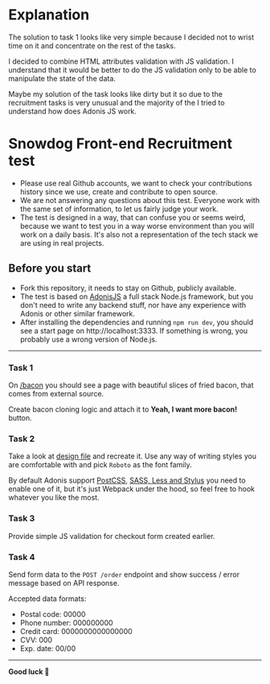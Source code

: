 # Explanation
The solution to task 1 looks like very simple because I decided not to wrist time on it and concentrate on the rest of the tasks.

I decided to combine HTML attributes validation with JS validation. I understand that it would be better to do the JS validation only to be able to manipulate the state of the data.

Maybe my solution of the task looks like dirty but it so due to the recruitment tasks is very unusual and the majority of the I tried to understand how does Adonis JS work.


# Snowdog Front-end Recruitment test

* Please use real Github accounts, we want to check your contributions history since we use, create and contribute to open source.
* We are not answering any questions about this test. Everyone work with the same set of information, to let us fairly judge your work.
* The test is designed in a way, that can confuse you or seems weird, because we want to test you in a way worse environment than you will work on a daily basis. It's also not a representation of the tech stack we are using in real projects.

## Before you start
* Fork this repository, it needs to stay on Github, publicly available.
* The test is based on [AdonisJS](https://adonisjs.com/) a full stack Node.js framework, but you don't need to write any backend stuff, nor have any experience with Adonis or other similar framework.
* After installing the dependencies and running `npm run dev`, you should see a start page on http://localhost:3333. If something is wrong, you probably use a wrong version of Node.js.

---

### Task 1
On [/bacon](http://localhost:3333/bacon) you should see a page with beautiful slices of fried bacon, that comes from external source.

Create bacon cloning logic and attach it to **Yeah, I want more bacon!** button.

### Task 2
Take a look at [design file](./design.png) and recreate it. Use any way of writing styles you are comfortable with and pick `Roboto` as the font family.

By default Adonis support [PostCSS](https://docs.adonisjs.com/guides/assets-manager#setup-postcss), [SASS, Less and Stylus](https://docs.adonisjs.com/guides/assets-manager#setup-sass-less-and-stylus) you need to enable one of it, but it's just Webpack under the hood, so feel free to hook whatever you like the most.

### Task 3
Provide simple JS validation for checkout form created earlier.

### Task 4
Send form data to the `POST /order` endpoint and show success / error message based on API response.

Accepted data formats:
* Postal code: 00000
* Phone number: 000000000
* Credit card: 0000000000000000
* CVV: 000
* Exp. date: 00/00

---

**Good luck 🤗**
